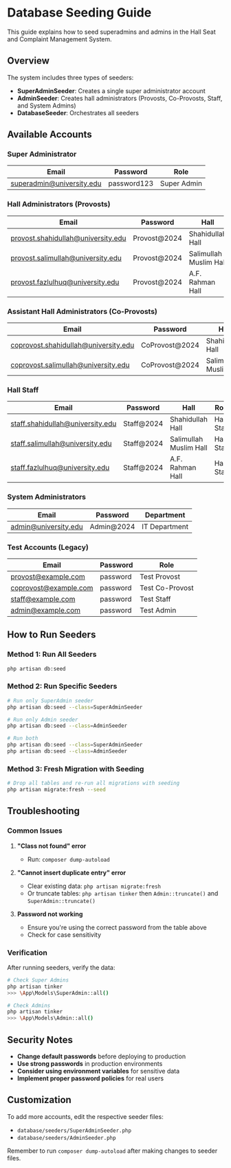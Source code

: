 # Database Seeding Guide

This guide explains how to seed superadmins and admins in the Hall Seat and Complaint Management System.

## Overview

The system includes three types of seeders:

-   **SuperAdminSeeder**: Creates a single super administrator account
-   **AdminSeeder**: Creates hall administrators (Provosts, Co-Provosts, Staff, and System Admins)
-   **DatabaseSeeder**: Orchestrates all seeders

## Available Accounts

### Super Administrator

| Email                     | Password    | Role        |
| ------------------------- | ----------- | ----------- |
| superadmin@university.edu | password123 | Super Admin |

### Hall Administrators (Provosts)

| Email                              | Password     | Hall                   | Department |
| ---------------------------------- | ------------ | ---------------------- | ---------- |
| provost.shahidullah@university.edu | Provost@2024 | Shahidullah Hall       | English    |
| provost.salimullah@university.edu  | Provost@2024 | Salimullah Muslim Hall | Physics    |
| provost.fazlulhuq@university.edu   | Provost@2024 | A.F. Rahman Hall       | Chemistry  |

### Assistant Hall Administrators (Co-Provosts)

| Email                                | Password       | Hall                   | Department       |
| ------------------------------------ | -------------- | ---------------------- | ---------------- |
| coprovost.shahidullah@university.edu | CoProvost@2024 | Shahidullah Hall       | Mathematics      |
| coprovost.salimullah@university.edu  | CoProvost@2024 | Salimullah Muslim Hall | Computer Science |

### Hall Staff

| Email                            | Password   | Hall                   | Role       |
| -------------------------------- | ---------- | ---------------------- | ---------- |
| staff.shahidullah@university.edu | Staff@2024 | Shahidullah Hall       | Hall Staff |
| staff.salimullah@university.edu  | Staff@2024 | Salimullah Muslim Hall | Hall Staff |
| staff.fazlulhuq@university.edu   | Staff@2024 | A.F. Rahman Hall       | Hall Staff |

### System Administrators

| Email                | Password   | Department    |
| -------------------- | ---------- | ------------- |
| admin@university.edu | Admin@2024 | IT Department |

### Test Accounts (Legacy)

| Email                 | Password | Role            |
| --------------------- | -------- | --------------- |
| provost@example.com   | password | Test Provost    |
| coprovost@example.com | password | Test Co-Provost |
| staff@example.com     | password | Test Staff      |
| admin@example.com     | password | Test Admin      |

## How to Run Seeders

### Method 1: Run All Seeders

```bash
php artisan db:seed
```

### Method 2: Run Specific Seeders

```bash
# Run only SuperAdmin seeder
php artisan db:seed --class=SuperAdminSeeder

# Run only Admin seeder
php artisan db:seed --class=AdminSeeder

# Run both
php artisan db:seed --class=SuperAdminSeeder
php artisan db:seed --class=AdminSeeder
```

### Method 3: Fresh Migration with Seeding

```bash
# Drop all tables and re-run all migrations with seeding
php artisan migrate:fresh --seed
```

## Troubleshooting

### Common Issues

1. **"Class not found" error**

    - Run: `composer dump-autoload`

2. **"Cannot insert duplicate entry" error**

    - Clear existing data: `php artisan migrate:fresh`
    - Or truncate tables: `php artisan tinker` then `Admin::truncate()` and `SuperAdmin::truncate()`

3. **Password not working**
    - Ensure you're using the correct password from the table above
    - Check for case sensitivity

### Verification

After running seeders, verify the data:

```bash
# Check Super Admins
php artisan tinker
>>> \App\Models\SuperAdmin::all()

# Check Admins
php artisan tinker
>>> \App\Models\Admin::all()
```

## Security Notes

-   **Change default passwords** before deploying to production
-   **Use strong passwords** in production environments
-   **Consider using environment variables** for sensitive data
-   **Implement proper password policies** for real users

## Customization

To add more accounts, edit the respective seeder files:

-   `database/seeders/SuperAdminSeeder.php`
-   `database/seeders/AdminSeeder.php`

Remember to run `composer dump-autoload` after making changes to seeder files.
